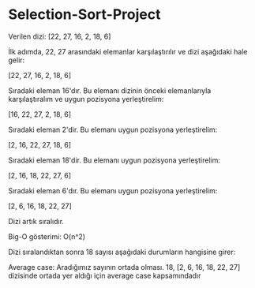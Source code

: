 # Selection-Sort-Project

Verilen dizi: [22, 27, 16, 2, 18, 6]

İlk adımda, 22, 27 arasındaki elemanlar karşılaştırılır ve dizi aşağıdaki hale gelir:

[22, 27, 16, 2, 18, 6]

Sıradaki eleman 16'dır. Bu elemanı dizinin önceki elemanlarıyla karşılaştıralım ve uygun pozisyona yerleştirelim:

[16, 22, 27, 2, 18, 6]

Sıradaki eleman 2'dir. Bu elemanı uygun pozisyona yerleştirelim:

[2, 16, 22, 27, 18, 6]

Sıradaki eleman 18'dir. Bu elemanı uygun pozisyona yerleştirelim:

[2, 16, 18, 22, 27, 6]

Sıradaki eleman 6'dır. Bu elemanı uygun pozisyona yerleştirelim:

[2, 6, 16, 18, 22, 27]

Dizi artık sıralıdır.

Big-O gösterimi: O(n^2)

Dizi sıralandıktan sonra 18 sayısı aşağıdaki durumların hangisine girer:

Average case: Aradığımız sayının ortada olması. 18, [2, 6, 16, 18, 22, 27] dizisinde ortada yer aldığı için average case kapsamındadır
